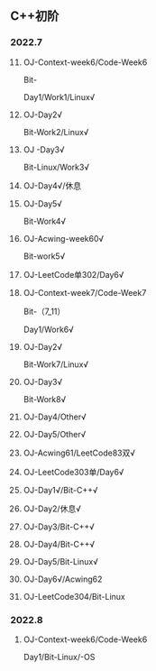 ## C++初阶

### 2022.7

11. OJ-Context-week6/Code-Week6

    Bit-

    Day1/Work1/Linux√

12. OJ-Day2√

    Bit-Work2/Linux√

13. OJ -Day3√

    Bit-Linux/Work3√
    
14. OJ-Day4√/休息

15. OJ-Day5√

    Bit-Work4√

16. OJ-Acwing-week60√

    Bit-work5√

17. OJ-LeetCode单302/Day6√

18. OJ-Context-week7/Code-Week7

    Bit-（7_11）

    Day1/Work6√

19. OJ-Day2√

    Bit-Work7/Linux√

20. OJ-Day3√

    Bit-Work8√

21. OJ-Day4/Other√

22. OJ-Day5/Other√

23. OJ-Acwing61/LeetCode83双√

24. OJ-LeetCode303单/Day6√

25. OJ-Day1√/Bit-C++√

26. OJ-Day2/休息√

27. OJ-Day3/Bit-C++√

28. OJ-Day4/Bit-C++√

29. OJ-Day5/Bit-Linux√

30. OJ-Day6√/Acwing62

31. OJ-LeetCode304/Bit-Linux

### 2022.8

1. OJ-Context-week6/Code-Week6

    Day1/Bit-Linux/-OS

